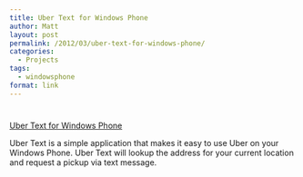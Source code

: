 ```yaml
---
title: Uber Text for Windows Phone
author: Matt
layout: post
permalink: /2012/03/uber-text-for-windows-phone/
categories:
  - Projects
tags:
  - windowsphone
format: link
---
```

# 

[Uber Text for Windows Phone][1]

 [1]: http://www.windowsphone.com/en-US/apps/3ab85499-42f1-4009-87bf-c8743e003c02

Uber Text is a simple application that makes it easy to use Uber on your Windows Phone. Uber Text will lookup the address for your current location and request a pickup via text message.